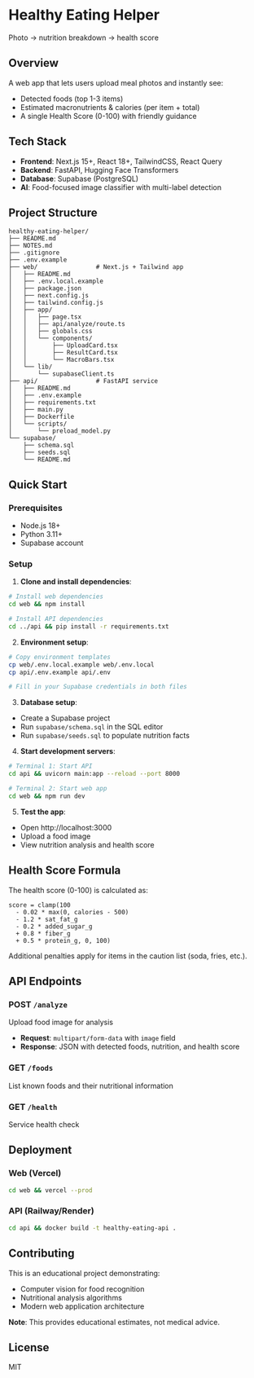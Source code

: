 # Healthy Eating Helper

Photo → nutrition breakdown → health score

## Overview

A web app that lets users upload meal photos and instantly see:
- Detected foods (top 1-3 items)
- Estimated macronutrients & calories (per item + total)
- A single Health Score (0-100) with friendly guidance

## Tech Stack

- **Frontend**: Next.js 15+, React 18+, TailwindCSS, React Query
- **Backend**: FastAPI, Hugging Face Transformers
- **Database**: Supabase (PostgreSQL)
- **AI**: Food-focused image classifier with multi-label detection

## Project Structure

```
healthy-eating-helper/
├── README.md
├── NOTES.md
├── .gitignore
├── .env.example
├── web/                # Next.js + Tailwind app
│   ├── README.md
│   ├── .env.local.example
│   ├── package.json
│   ├── next.config.js
│   ├── tailwind.config.js
│   ├── app/
│   │   ├── page.tsx
│   │   ├── api/analyze/route.ts
│   │   ├── globals.css
│   │   └── components/
│   │       ├── UploadCard.tsx
│   │       ├── ResultCard.tsx
│   │       └── MacroBars.tsx
│   └── lib/
│       └── supabaseClient.ts
├── api/                # FastAPI service
│   ├── README.md
│   ├── .env.example
│   ├── requirements.txt
│   ├── main.py
│   ├── Dockerfile
│   └── scripts/
│       └── preload_model.py
└── supabase/
    ├── schema.sql
    ├── seeds.sql
    └── README.md
```

## Quick Start

### Prerequisites
- Node.js 18+
- Python 3.11+
- Supabase account

### Setup

1. **Clone and install dependencies**:
```bash
# Install web dependencies
cd web && npm install

# Install API dependencies
cd ../api && pip install -r requirements.txt
```

2. **Environment setup**:
```bash
# Copy environment templates
cp web/.env.local.example web/.env.local
cp api/.env.example api/.env

# Fill in your Supabase credentials in both files
```

3. **Database setup**:
- Create a Supabase project
- Run `supabase/schema.sql` in the SQL editor
- Run `supabase/seeds.sql` to populate nutrition facts

4. **Start development servers**:
```bash
# Terminal 1: Start API
cd api && uvicorn main:app --reload --port 8000

# Terminal 2: Start web app
cd web && npm run dev
```

5. **Test the app**:
- Open http://localhost:3000
- Upload a food image
- View nutrition analysis and health score

## Health Score Formula

The health score (0-100) is calculated as:

```
score = clamp(100
  - 0.02 * max(0, calories - 500)
  - 1.2 * sat_fat_g
  - 0.2 * added_sugar_g
  + 0.8 * fiber_g
  + 0.5 * protein_g, 0, 100)
```

Additional penalties apply for items in the caution list (soda, fries, etc.).

## API Endpoints

### POST `/analyze`
Upload food image for analysis
- **Request**: `multipart/form-data` with `image` field
- **Response**: JSON with detected foods, nutrition, and health score

### GET `/foods`
List known foods and their nutritional information

### GET `/health`
Service health check

## Deployment

### Web (Vercel)
```bash
cd web && vercel --prod
```

### API (Railway/Render)
```bash
cd api && docker build -t healthy-eating-api .
```

## Contributing

This is an educational project demonstrating:
- Computer vision for food recognition
- Nutritional analysis algorithms
- Modern web application architecture

**Note**: This provides educational estimates, not medical advice.

## License

MIT